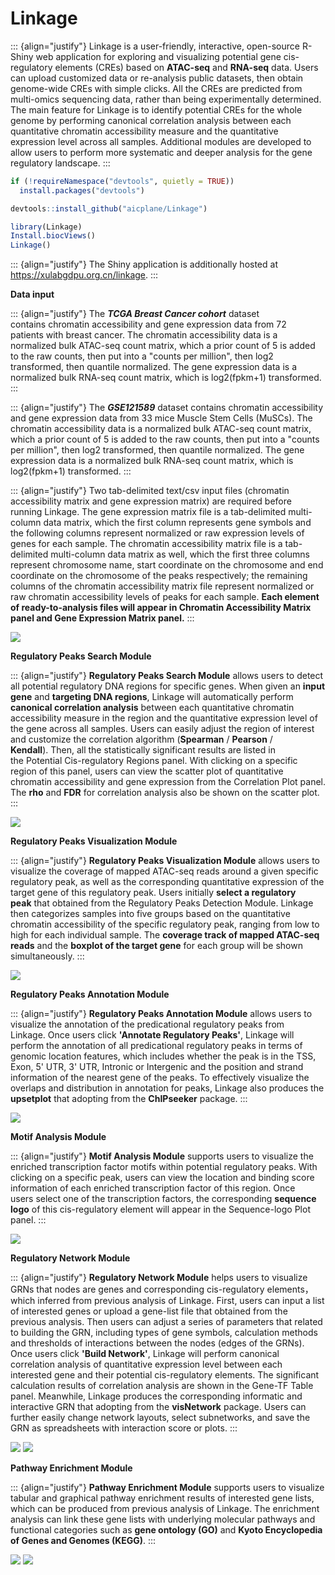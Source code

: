 # Linkage

::: {align="justify"}
Linkage is a user-friendly, interactive, open-source R-Shiny web application for exploring and visualizing potential gene cis-regulatory elements (CREs) based on **ATAC-seq** and **RNA-seq** data. Users can upload customized data or re-analysis public datasets, then obtain genome-wide CREs with simple clicks. All the CREs are predicted from multi-omics sequencing data, rather than being experimentally determined. The main feature for Linkage is to identify potential CREs for the whole genome by performing canonical correlation analysis between each quantitative chromatin accessibility measure and the quantitative expression level across all samples. Additional modules are developed to allow users to perform more systematic and deeper analysis for the gene regulatory landscape.
:::

``` r
if (!requireNamespace("devtools", quietly = TRUE))
  install.packages("devtools")

devtools::install_github("aicplane/Linkage")
```

``` r
library(Linkage)
Install.biocViews()
Linkage()
```

::: {align="justify"}
The Shiny application is additionally hosted at <https://xulabgdpu.org.cn/linkage>.
:::

**Data input**

::: {align="justify"}
The ***TCGA Breast Cancer cohort*** dataset contains chromatin accessibility and gene expression data from 72 patients with breast cancer. The chromatin accessibility data is a normalized bulk ATAC-seq count matrix, which a prior count of 5 is added to the raw counts, then put into a "counts per million", then log2 transformed, then quantile normalized. The gene expression data is a normalized bulk RNA-seq count matrix, which is log2(fpkm+1) transformed.
:::

::: {align="justify"}
The ***GSE121589*** dataset contains chromatin accessibility and gene expression data from 33 mice Muscle Stem Cells (MuSCs). The chromatin accessibility data is a normalized bulk ATAC-seq count matrix, which a prior count of 5 is added to the raw counts, then put into a "counts per million", then log2 transformed, then quantile normalized. The gene expression data is a normalized bulk RNA-seq count matrix, which is log2(fpkm+1) transformed.
:::

::: {align="justify"}
Two tab-delimited text/csv input files (chromatin accessibility matrix and gene expression matrix) are required before running Linkage. The gene expression matrix file is a tab-delimited multi-column data matrix, which the first column represents gene symbols and the following columns represent normalized or raw expression levels of genes for each sample. The chromatin accessibility matrix file is a tab-delimited multi-column data matrix as well, which the first three columns represent chromosome name, start coordinate on the chromosome and end coordinate on the chromosome of the peaks respectively; the remaining columns of the chromatin accessibility matrix file represent normalized or raw chromatin accessibility levels of peaks for each sample. **Each element of ready-to-analysis files will appear in Chromatin Accessibility Matrix panel and Gene Expression Matrix panel.**
:::

![](man/figures/data.png)

**Regulatory Peaks Search Module**

::: {align="justify"}
**Regulatory Peaks Search Module** allows users to detect all potential regulatory DNA regions for specific genes. When given an **input gene** and **targeting DNA regions**, Linkage will automatically perform **canonical correlation analysis** between each quantitative chromatin accessibility measure in the region and the quantitative expression level of the gene across all samples. Users can easily adjust the region of interest and customize the correlation algorithm (**Spearman** / **Pearson** / **Kendall**). Then, all the statistically significant results are listed in the Potential Cis-regulatory Regions panel. With clicking on a specific region of this panel, users can view the scatter plot of quantitative chromatin accessibility and gene expression from the Correlation Plot panel. The **rho** and **FDR** for correlation analysis also be shown on the scatter plot.
:::

![](man/figures/model_1.png)

**Regulatory Peaks Visualization Module**

::: {align="justify"}
**Regulatory Peaks Visualization Module** allows users to visualize the coverage of mapped ATAC-seq reads around a given specific regulatory peak, as well as the corresponding quantitative expression of the target gene of this regulatory peak. Users initially **select a regulatory peak** that obtained from the Regulatory Peaks Detection Module. Linkage then categorizes samples into five groups based on the quantitative chromatin accessibility of the specific regulatory peak, ranging from low to high for each individual sample. The **coverage track of mapped ATAC-seq reads** and the **boxplot of the target gene** for each group will be shown simultaneously.
:::

![](man/figures/model_2.png)

**Regulatory Peaks Annotation Module**

::: {align="justify"}
**Regulatory Peaks Annotation Module** allows users to visualize the annotation of the predicational regulatory peaks from Linkage. Once users click **'Annotate Regulatory Peaks'**, Linkage will perform the annotation of all predicational regulatory peaks in terms of genomic location features, which includes whether the peak is in the TSS, Exon, 5' UTR, 3' UTR, Intronic or Intergenic and the position and strand information of the nearest gene of the peaks. To effectively visualize the overlaps and distribution in annotation for peaks, Linkage also produces the **upsetplot** that adopting from the **ChIPseeker** package.
:::

![](man/figures/model_3.png)

**Motif Analysis Module**

::: {align="justify"}
**Motif Analysis Module** supports users to visualize the enriched transcription factor motifs within potential regulatory peaks. With clicking on a specific peak, users can view the location and binding score information of each enriched transcription factor of this region. Once users select one of the transcription factors, the corresponding **sequence logo** of this cis-regulatory element will appear in the Sequence-logo Plot panel.
:::

![](man/figures/model_4.png)

**Regulatory Network Module**

::: {align="justify"}
**Regulatory Network Module** helps users to visualize GRNs that nodes are genes and corresponding cis-regulatory elements，which inferred from previous analysis of Linkage. First, users can input a list of interested genes or upload a gene-list file that obtained from the previous analysis. Then users can adjust a series of parameters that related to building the GRN, including types of gene symbols, calculation methods and thresholds of interactions between the nodes (edges of the GRNs). Once users click **'Build Network'**, Linkage will perform canonical correlation analysis of quantitative expression level between each interested gene and their potential cis-regulatory elements. The significant calculation results of correlation analysis are shown in the Gene-TF Table panel. Meanwhile, Linkage produces the corresponding informatic and interactive GRN that adopting from the **visNetwork** package. Users can further easily change network layouts, select subnetworks, and save the GRN as spreadsheets with interaction score or plots.
:::

![](man/figures/model_5_1.png) ![](man/figures/model_5_2.png)

**Pathway Enrichment Module**

::: {align="justify"}
**Pathway Enrichment Module** supports users to visualize tabular and graphical pathway enrichment results of interested gene lists, which can be produced from previous analysis of Linkage. The enrichment analysis can link these gene lists with underlying molecular pathways and functional categories such as **gene ontology (GO)** and **Kyoto Encyclopedia of Genes and Genomes (KEGG)**.
:::

![](man/figures/model_6_1.png) ![](man/figures/model_6_2.png)
